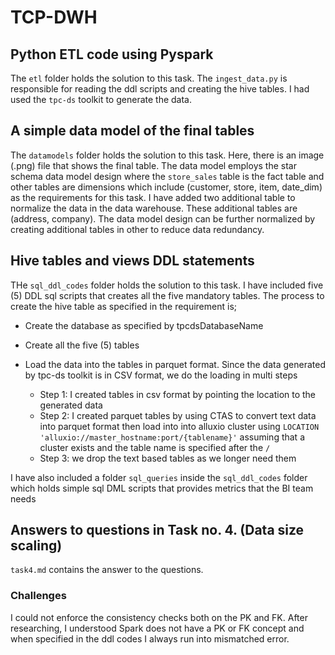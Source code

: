 # TCP-DWH

## Python ETL code using Pyspark

The `etl` folder holds the solution to this task. The `ingest_data.py` is responsible for reading the ddl scripts and creating the hive tables. I had used the `tpc-ds` toolkit to generate the data.

## A simple data model of the final tables

The `datamodels` folder holds the solution to this task. Here, there is an image (.png) file that shows the final table. The data model employs the star schema data model design where the `store_sales` table is the fact table and other tables are dimensions which include (customer, store, item, date_dim) as the requirements for this task. I have added two additional table to normalize the data in the data warehouse. These additional tables are (address, company). The data model design can be further normalized by creating additional tables in other to reduce data redundancy.

## Hive tables and views DDL statements

THe `sql_ddl_codes` folder holds the solution to this task. I have included five (5) DDL sql scripts that creates all the five mandatory tables. The process to create the hive table as specified in the requirement is;

- Create the database as specified by tpcdsDatabaseName
- Create all the five (5) tables
- Load the data into the tables in parquet format. Since the data generated by tpc-ds toolkit is in CSV format, we do the loading in multi steps

  - Step 1: I created tables in csv format by pointing the location to the generated data
  - Step 2: I created parquet tables by using CTAS to convert text data into parquet format then load into into alluxio cluster using `LOCATION 'alluxio://master_hostname:port/{tablename}'` assuming that a cluster exists and the table name is specified after the `/`
  - Step 3: we drop the text based tables as we longer need them

I have also included a folder `sql_queries` inside the `sql_ddl_codes` folder which holds simple sql DML scripts that provides metrics that the BI team needs

## Answers to questions in Task no. 4. (Data size scaling)

`task4.md` contains the answer to the questions.

### Challenges

I could not enforce the consistency checks both on the PK and FK. After researching, I understood Spark does not have a PK or FK concept and when specified in the ddl codes I always run into mismatched error.
